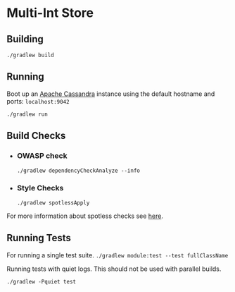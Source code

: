 # Multi-Int Store

## Building
```
./gradlew build
```

## Running
Boot up an [Apache Cassandra](https://cassandra.apache.org/) instance
using the default hostname and ports: `localhost:9042`
```
./gradlew run
```
## Build Checks
* ### OWASP check
	`./gradlew dependencyCheckAnalyze --info`

* ### Style Checks
	`./gradlew spotlessApply`

For more information about spotless checks see
[here](https://github.com/diffplug/spotless/tree/master/plugin-gradle#custom-rules).

## Running Tests
For running a single test suite.
`./gradlew module:test --test fullClassName`

Running tests with quiet logs. This should not be used with parallel builds.

`./gradlew -Pquiet test`
